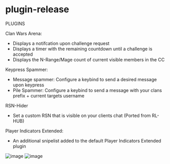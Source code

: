 # plugin-release

PLUGINS

Clan Wars Arena:

- Displays a notifcation upon challenge request
- Displays a timer with the remaining countdown until a challenge is accepted
- Displays the N-Range/Mage count of current visible members in the CC

Keypress Spammer:

- Message spammer: Configure a keybind to send a desired message upon keypress
- Pile Spammer: Configure a keybind to send a message with your clans prefix + current targets username

RSN-Hider
- Set a custom RSN that is visible on your clients chat (Ported from RL-HUB)

Player Indicators Extended:
- An additional snipelist added to the default Player Indicators Extended plugin


![image](https://user-images.githubusercontent.com/51583993/111889976-995f9580-89bb-11eb-932b-a14dc9bba84c.png)
![image](https://user-images.githubusercontent.com/51583993/111890235-f0ff0080-89bd-11eb-8d1f-86706b8138fb.png)

